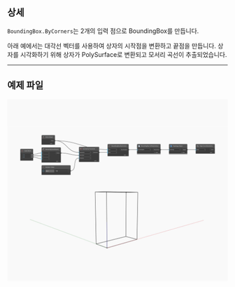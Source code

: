 ## 상세
`BoundingBox.ByCorners`는 2개의 입력 점으로 BoundingBox를 만듭니다.

아래 예에서는 대각선 벡터를 사용하여 상자의 시작점을 변환하고 끝점을 만듭니다. 상자를 시각화하기 위해 상자가 PolySurface로 변환되고 모서리 곡선이 추출되었습니다.

___
## 예제 파일

![ByCorners](./Autodesk.DesignScript.Geometry.BoundingBox.ByCorners_img.jpg)


